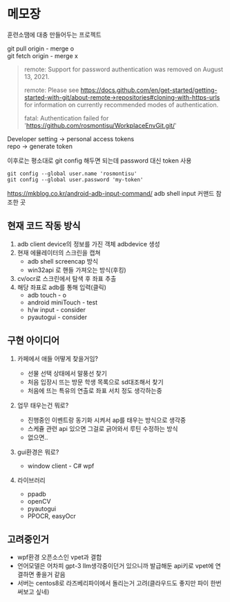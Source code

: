 # 메모장    
훈련소땜에 대충 만들어두는 프로젝트   

git pull origin - merge o   
git fetch origin - merge x

>remote: Support for password authentication was removed on August 13, 2021.
>
>remote: Please see https://docs.github.com/en/get-started/getting-started-with-git/about-remote->repositories#cloning-with-https-urls for information on currently recommended modes of authentication.
>
>fatal: Authentication failed for 'https://github.com/rosmontisu/WorkplaceEnvGit.git/'

Developer setting -> personal access tokens   
repo -> generate token   

이후로는 평소대로 git config 해두면 되는데 password 대신 token 사용

```
git config --global user.name 'rosmontisu'     
git config --global user.password 'my-token'
```

https://mkblog.co.kr/android-adb-input-command/
adb shell input 커맨드 참조한 곳


## 현재 코드 작동 방식
1. adb client device의 정보를 가진 객체 adbdevice 생성
2. 현재 에뮬레이터의 스크린을 캡쳐
   - adb shell screencap 방식
   - win32api 로 핸들 가져오는 방식(후킹)
4. cv/ocr로 스크린에서 탐색 후 좌표 추출
5. 해당 좌표로 adb를 통해 입력(클릭)
   - adb touch - o
   - android miniTouch - test
   - h/w input - consider 
   - pyautogui - consider 

## 구현 아이디어
1. 카페에서 애들 어떻게 찾을거임?   
   - 선물 선택 상태에서 말풍선 찾기
   - 처음 입장시 뜨는 방문 학생 목록으로 sd대조해서 찾기
   - 처음에 뜨는 특유의 연출로 좌표 서치
정도 생각하는중

2. 업무 태우는건 뭐로?
   - 진행중인 이벤트랑 동기화 시켜서 ap를 태우는 방식으로 생각중
   - 스케쥴 관련 api 있으면 그걸로 긁어와서 루틴 수정하는 방식
   - 없으면..

3. gui환경은 뭐로?
   - window client - C# wpf

4. 라이브러리
   - ppadb
   - openCV
   - pyautogui
   - PPOCR, easyOcr
  
## 고려중인거   
- wpf환경 오픈소스인 vpet과 결합
- 언어모델은 어차피 gpt-3 llm생각중이던거 있으니까 발급해둔 api키로 vpet에 연결하면 좋을거 같음
- 서버는 centos8로 라즈베리파이에서 돌리는거 고려(클라우드도 좋지만 파이 한번 써보고 싶네)

